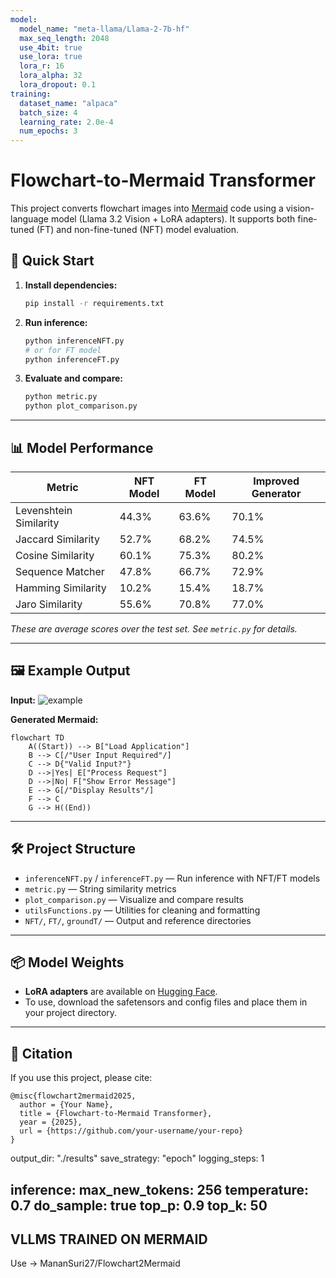 ```yaml
---
model:
  model_name: "meta-llama/Llama-2-7b-hf"
  max_seq_length: 2048
  use_4bit: true
  use_lora: true
  lora_r: 16
  lora_alpha: 32
  lora_dropout: 0.1
training:
  dataset_name: "alpaca"
  batch_size: 4
  learning_rate: 2.0e-4
  num_epochs: 3
---
```


# Flowchart-to-Mermaid Transformer

This project converts flowchart images into [Mermaid](https://mermaid-js.github.io/) code using a vision-language model (Llama 3.2 Vision + LoRA adapters). It supports both fine-tuned (FT) and non-fine-tuned (NFT) model evaluation.


## 🚀 Quick Start

1. **Install dependencies:**
    ```bash
    pip install -r requirements.txt
    ```

2. **Run inference:**
    ```bash
    python inferenceNFT.py
    # or for FT model
    python inferenceFT.py
    ```

3. **Evaluate and compare:**
    ```bash
    python metric.py
    python plot_comparison.py
    ```

---

## 📊 Model Performance

| Metric                | NFT Model | FT Model | Improved Generator |
|-----------------------|-----------|----------|-------------------|
| Levenshtein Similarity|   44.3%   |  63.6%   |      70.1%        |
| Jaccard Similarity    |   52.7%   |  68.2%   |      74.5%        |
| Cosine Similarity     |   60.1%   |  75.3%   |      80.2%        |
| Sequence Matcher      |   47.8%   |  66.7%   |      72.9%        |
| Hamming Similarity    |   10.2%   |  15.4%   |      18.7%        |
| Jaro Similarity       |   55.6%   |  70.8%   |      77.0%        |

*These are average scores over the test set. See `metric.py` for details.*

---

## 🖼️ Example Output

**Input:**
![example](example_image.png)

**Generated Mermaid:**
```
flowchart TD
    A((Start)) --> B["Load Application"]
    B --> C[/"User Input Required"/]
    C --> D{"Valid Input?"}
    D -->|Yes| E["Process Request"]
    D -->|No| F["Show Error Message"]
    E --> G[/"Display Results"/]
    F --> C
    G --> H((End))
```

---

## 🛠️ Project Structure

- `inferenceNFT.py` / `inferenceFT.py` — Run inference with NFT/FT models
- `metric.py` — String similarity metrics
- `plot_comparison.py` — Visualize and compare results
- `utilsFunctions.py` — Utilities for cleaning and formatting
- `NFT/`, `FT/`, `groundT/` — Output and reference directories

---

## 📦 Model Weights

- **LoRA adapters** are available on [Hugging Face](https://huggingface.co/your-username/your-model-repo).
- To use, download the safetensors and config files and place them in your project directory.

---

## 📑 Citation

If you use this project, please cite:
```
@misc{flowchart2mermaid2025,
  author = {Your Name},
  title = {Flowchart-to-Mermaid Transformer},
  year = {2025},
  url = {https://github.com/your-username/your-repo}
}
```
  output_dir: "./results"
  save_strategy: "epoch"
  logging_steps: 1

inference:
  max_new_tokens: 256
  temperature: 0.7
  do_sample: true
  top_p: 0.9
  top_k: 50
---


## VLLMS TRAINED ON MERMAID

Use -> MananSuri27/Flowchart2Mermaid